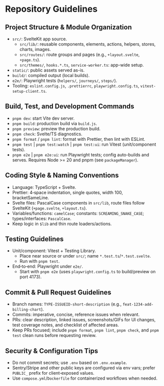 # Repository Guidelines

## Project Structure & Module Organization

- `src/`: SvelteKit app source.
    - `src/lib/`: reusable components, elements, actions, helpers, stores, charts, images.
    - `src/routes/`: route groups and pages (e.g., `+layout.svelte`, `+page.ts`).
    - `src/themes/`, `hooks.*.ts`, `service-worker.ts`: app-wide setup.
- `static/`: public assets served as-is.
- `build/`: compiled output (local builds).
- `e2e/`: Playwright tests (`helpers/`, `journeys/`, `steps/`).
- Tooling: `eslint.config.js`, `.prettierrc`, `playwright.config.ts`, `vitest-setup-client.ts`.

## Build, Test, and Development Commands

- `pnpm dev`: start Vite dev server.
- `pnpm build`: production build via `build.js`.
- `pnpm preview`: preview the production build.
- `pnpm check`: Svelte/TS diagnostics.
- `pnpm format` / `pnpm lint`: format with Prettier, then lint with ESLint.
- `pnpm test` | `pnpm test:watch` | `pnpm test:ui`: run Vitest (unit/component tests).
- `pnpm e2e` | `pnpm e2e:ui`: run Playwright tests; config auto-builds and serves.
  Requires Node >= 20 and pnpm (see `packageManager`).

## Coding Style & Naming Conventions

- Language: TypeScript + Svelte.
- Prettier: 4‑space indentation, single quotes, width 100, bracketSameLine.
- Svelte files: PascalCase components in `src/lib`, route files follow SvelteKit (`+page.svelte`, `+layout.ts`).
- Variables/functions: `camelCase`; constants: `SCREAMING_SNAKE_CASE`; types/interfaces: `PascalCase`.
- Keep logic in `$lib` and thin route loaders/actions.

## Testing Guidelines

- Unit/component: Vitest + Testing Library.
    - Place near source or under `src/`; name `*.test.ts`/`*.test.svelte`.
    - Run with `pnpm test`.
- End‑to‑end: Playwright under `e2e/`.
    - Start with `pnpm e2e` (uses `playwright.config.ts` to build/preview on port 4173).

## Commit & Pull Request Guidelines

- Branch names: `TYPE-ISSUEID-short-description` (e.g., `feat-1234-add-billing-chart`).
- Commits: imperative, concise, reference issues when relevant.
- PRs: clear description, linked issues, screenshots/GIFs for UI changes, test coverage notes, and checklist of affected areas.
- Keep PRs focused; include `pnpm format`, `pnpm lint`, `pnpm check`, and `pnpm test` clean runs before requesting review.

## Security & Configuration Tips

- Do not commit secrets; use `.env` based on `.env.example`.
- Sentry/Stripe and other public keys are configured via env vars; prefer `PUBLIC_` prefix for client‑exposed values.
- Use `compose.yml`/`Dockerfile` for containerized workflows when needed.
